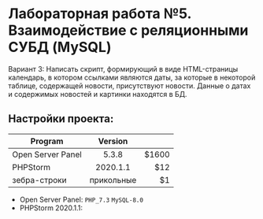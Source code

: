 # Лабораторная работа №5. Взаимодействие с реляционными СУБД (MySQL)
Вариант 3: Написать скрипт, формирующий в виде HTML-страницы календарь, в котором ссылками являются даты, за которые в некоторой таблице, содержащей новости, присутствуют новости. Данные о датах и содержимых новостей и картинки находятся в БД.

## Настройки проекта:
| Program       | Version            |  |
| ------------- |:------------------:| -----:|
| Open Server Panel| 5.3.8    | $1600 |
| PHPStorm    | 2020.1.1 |   $12 |
| зебра-строки  | прикольные         |    $1 |
- Open Server Panel: `PHP_7.3` `MySQL-8.0` 
- PHPStorm 2020.1.1: 
